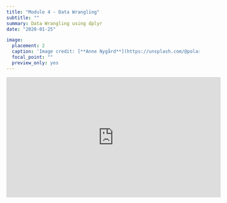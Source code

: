 ```yaml
---
title: "Module 4 - Data Wrangling"
subtitle: ""
summary: Data Wrangling using dplyr
date: "2020-01-25"

image:
  placement: 2
  caption: 'Image credit: [**Anne Nygård**](https://unsplash.com/@polarmermaid) on Unsplash'
  focal_point: ""
  preview_only: yes
---
```


<iframe width="560" height="315" src="https://www.youtube.com/embed/QGj8hEcDW0E" title="YouTube video player" frameborder="0" allow="accelerometer; autoplay; clipboard-write; encrypted-media; gyroscope; picture-in-picture" allowfullscreen></iframe>
